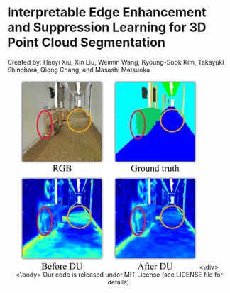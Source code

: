 # Interpretable Edge Enhancement and Suppression Learning for 3D Point Cloud Segmentation
Created by: Haoyi Xiu, Xin Liu, Weimin Wang, Kyoung-Sook Kim, Takayuki Shinohara, Qiong Chang, and Masashi Matsuoka

<body>
<!-- ![concept](figures/concept.jpeg) -->
<div style="text-align:center">
<img src="figures/concept.jpeg" alt="concept" width="400"/>
<\div>
<\body>
Our code is released under MIT License (see LICENSE file for details).
